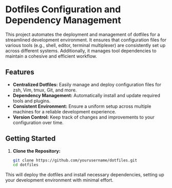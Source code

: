 # Dotfiles Configuration and Dependency Management

This project automates the deployment and management of dotfiles for a streamlined development environment. It ensures that configuration files for various tools (e.g., shell, editor, terminal multiplexer) are consistently set up across different systems. Additionally, it manages tool dependencies to maintain a cohesive and efficient workflow.

## Features

- **Centralized Dotfiles:** Easily manage and deploy configuration files for zsh, Vim, tmux, Git, and more.
- **Dependency Management:** Automatically install and update required tools and plugins.
- **Consistent Environment:** Ensure a uniform setup across multiple machines for a reliable development experience.
- **Version Control:** Keep track of changes and improvements to your configuration over time.

## Getting Started

1. **Clone the Repository:**

   ```bash
   git clone https://github.com/yourusername/dotfiles.git
   cd dotfiles
   ```

This will deploy the dotfiles and install necessary dependencies, setting up your development environment with minimal effort.
